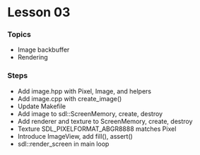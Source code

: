 # Lesson 03

### Topics

* Image backbuffer
* Rendering

### Steps

* Add image.hpp with Pixel, Image, and helpers
* Add image.cpp with create_image()
* Update Makefile
* Add image to sdl::ScreenMemory, create, destroy
* Add renderer and texture to ScreenMemory, create, destroy
* Texture SDL_PIXELFORMAT_ABGR8888 matches Pixel
* Introduce ImageView, add fill(), assert()
* sdl::render_screen in main loop

